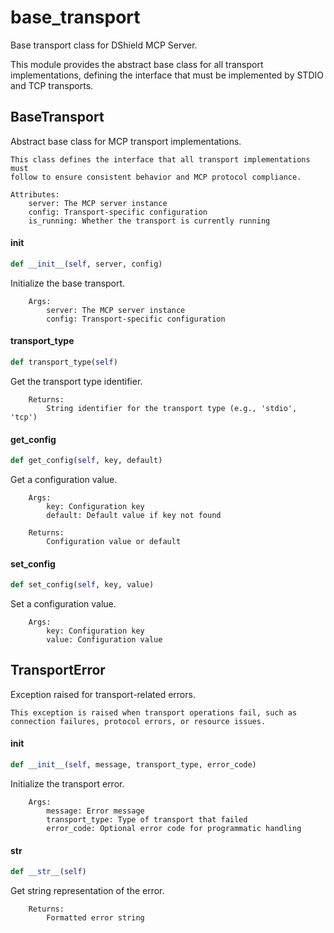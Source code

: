 # base_transport

Base transport class for DShield MCP Server.

This module provides the abstract base class for all transport implementations,
defining the interface that must be implemented by STDIO and TCP transports.

## BaseTransport

Abstract base class for MCP transport implementations.

    This class defines the interface that all transport implementations must
    follow to ensure consistent behavior and MCP protocol compliance.

    Attributes:
        server: The MCP server instance
        config: Transport-specific configuration
        is_running: Whether the transport is currently running

#### __init__

```python
def __init__(self, server, config)
```

Initialize the base transport.

        Args:
            server: The MCP server instance
            config: Transport-specific configuration

#### transport_type

```python
def transport_type(self)
```

Get the transport type identifier.

        Returns:
            String identifier for the transport type (e.g., 'stdio', 'tcp')

#### get_config

```python
def get_config(self, key, default)
```

Get a configuration value.

        Args:
            key: Configuration key
            default: Default value if key not found

        Returns:
            Configuration value or default

#### set_config

```python
def set_config(self, key, value)
```

Set a configuration value.

        Args:
            key: Configuration key
            value: Configuration value

## TransportError

Exception raised for transport-related errors.

    This exception is raised when transport operations fail, such as
    connection failures, protocol errors, or resource issues.

#### __init__

```python
def __init__(self, message, transport_type, error_code)
```

Initialize the transport error.

        Args:
            message: Error message
            transport_type: Type of transport that failed
            error_code: Optional error code for programmatic handling

#### __str__

```python
def __str__(self)
```

Get string representation of the error.

        Returns:
            Formatted error string
